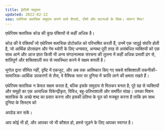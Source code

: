 ```yaml
---
title: ईटीसी समुदाय
updated: 2022-02-22
seo: एथेरियम क्लासिक समुदाय बनाने वाले चैनलों, टीमों और घटनाओं के लिंक। संलग्न मिल!
---
```


एथेरियम क्लासिक कोड की कुछ पंक्तियों से कहीं अधिक है।

कोड की वे पंक्तियाँ जो एथेरियम क्लासिक प्रोटोकॉल को परिभाषित करती हैं, उनमें एक जादुई संपत्ति होती है, जो आर्थिक प्रोत्साहन और गेम थ्योरी के लिए धन्यवाद, अन्यथा पूरी तरह से असंबंधित व्यक्तियों को एक साथ आने और आज ज्ञात किसी भी अन्य संगठनात्मक संरचना की तुलना में कहीं अधिक प्रभावी ढंग से, शांतिपूर्ण और शक्तिशाली रूप से व्यवस्थित करने में सक्षम बनाती है।

भूगोल द्वारा सीमित नहीं, दृष्टि में एकजुट, और अब तक आविष्कार किए गए सबसे शक्तिशाली तकनीकी-सामाजिक-आर्थिक उपकरणों से लैस, वे वैश्विक स्तर पर दुनिया में क्रांति लाने की क्षमता रखते हैं।

एथेरियम क्लासिक न केवल सक्षम करता है, बल्कि इसके समुदाय से मिलकर बनता है; पूरे ग्रह से व्यक्तियों और समूहों का एक अत्यधिक विकेन्द्रीकृत, विविध, बहु-प्रतिभाशाली और समर्पित संग्रह। उनका मिशन क्लासिक के अच्छे शब्द का प्रसार करना और इसकी प्रतिभा के पूल को मजबूत करना है ताकि हम</a> साथ दुनिया के सिस्टम को

अपग्रेड कर सकें।</p> 

आप कोई भी हों, और आपका जो भी कौशल हो, हमसे जुड़ने के लिए आपका स्वागत है।
